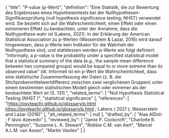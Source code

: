 {
    "title": "P-value (p-Wert)",
    "definition": "Eine Statistik, die zur Bewertung des Ergebnisses eines Hypothesentests bei der Nullhypothesen-Signifikanzprüfung (null hypothesis significance testing; NHST) verwendet wird. Sie bezieht sich auf die Wahrscheinlichkeit, einen Effekt oder einen extremeren Effekt zu beobachten, unter der Annahme, dass die Nullhypothese wahr ist (Lakens, 2021). In der Erklärung der American Statistical Association zu p-Werten (Wasserstein & Lazar, 2016) wird darauf hingewiesen, dass p-Werte kein Indikator für die Wahrheit der Nullhypothese sind, und stattdessen werden p-Werte wie folgt definiert: \"Informally, a p-value is the probability under a specified statistical model that a statistical summary of the data (e.g., the sample mean difference between two compared groups) would be equal to or more extreme than its observed value” (dt. Informell ist ein p-Wert die Wahrscheinlichkeit, dass eine statistische Zusammenfassung der Daten (z. B. die Stichprobenmittelwertdifferenz zwischen zwei verglichenen Gruppen) unter einem bestimmten statistischen Modell gleich oder extremer als der beobachtete Wert ist (S. 131).",
    "related_terms": [
        "Null Hypothesis Statistical Testing (NHST )",
        "statistical significance"
    ],
    "references": [
        "https://psyteachr.github.io/glossary/p.html https://psyteachr.github.io/glossary/p.html ; Lakens ( 2021 ); Wasserstein and Lazar (2016)"
    ],
    "alt_related_terms": [
        null
    ],
    "drafted_by": [
        "Alaa AlDoh ; F lávio Azevedo"
    ],
    "reviewed_by": [
        "Jamie P. Cockcroft",
        "Charlotte R. Pennington",
        "Suzanne L. K. Stewart",
        "Robbie C.M. van Aert",
        "Marcel A.L.M. van Assen",
        "Martin Vasilev"
    ]
}